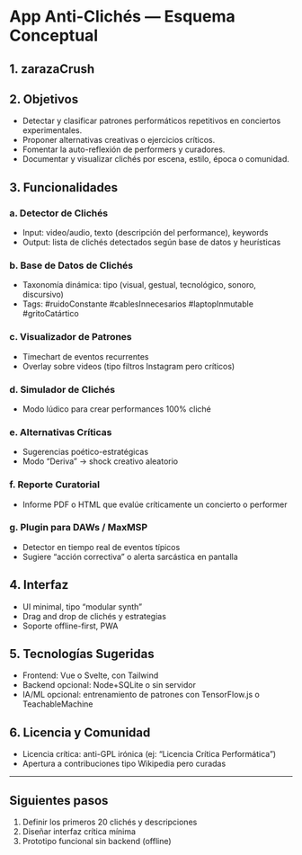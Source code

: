 # App Anti-Clichés — Esquema Conceptual

## 1. zarazaCrush

## 2. Objetivos
- Detectar y clasificar patrones performáticos repetitivos en conciertos experimentales.
- Proponer alternativas creativas o ejercicios críticos.
- Fomentar la auto-reflexión de performers y curadores.
- Documentar y visualizar clichés por escena, estilo, época o comunidad.

## 3. Funcionalidades

### a. Detector de Clichés
- Input: video/audio, texto (descripción del performance), keywords
- Output: lista de clichés detectados según base de datos y heurísticas

### b. Base de Datos de Clichés
- Taxonomía dinámica: tipo (visual, gestual, tecnológico, sonoro, discursivo)
- Tags: #ruidoConstante #cablesInnecesarios #laptopInmutable #gritoCatártico

### c. Visualizador de Patrones
- Timechart de eventos recurrentes
- Overlay sobre videos (tipo filtros Instagram pero críticos)

### d. Simulador de Clichés
- Modo lúdico para crear performances 100% cliché

### e. Alternativas Críticas
- Sugerencias poético-estratégicas
- Modo “Deriva” → shock creativo aleatorio

### f. Reporte Curatorial
- Informe PDF o HTML que evalúe críticamente un concierto o performer

### g. Plugin para DAWs / MaxMSP
- Detector en tiempo real de eventos típicos
- Sugiere “acción correctiva” o alerta sarcástica en pantalla

## 4. Interfaz
- UI minimal, tipo “modular synth”
- Drag and drop de clichés y estrategias
- Soporte offline-first, PWA

## 5. Tecnologías Sugeridas
- Frontend: Vue o Svelte, con Tailwind
- Backend opcional: Node+SQLite o sin servidor
- IA/ML opcional: entrenamiento de patrones con TensorFlow.js o TeachableMachine

## 6. Licencia y Comunidad
- Licencia crítica: anti-GPL irónica (ej: “Licencia Crítica Performática”)
- Apertura a contribuciones tipo Wikipedia pero curadas

---

## Siguientes pasos
1. Definir los primeros 20 clichés y descripciones
2. Diseñar interfaz crítica mínima
3. Prototipo funcional sin backend (offline)